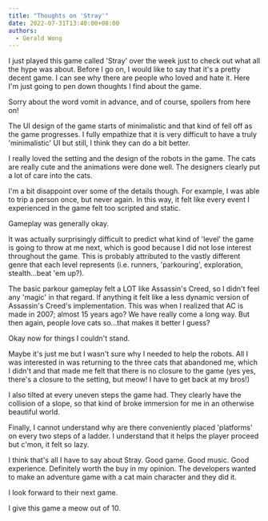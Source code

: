 ```yaml
---
title: "Thoughts on 'Stray'"
date: 2022-07-31T13:40:00+08:00
authors:
  - Gerald Wong
---
```


I just played this game called 'Stray' over the week just to check out what all the hype was about. 
Before I go on, I would like to say that it's a pretty decent game. 
I can see why there are people who loved and hate it. 
Here I'm just going to pen down thoughts I find about the game. 

Sorry about the word vomit in advance, and of course, spoilers from here on!

<!--more-->

The UI design of the game starts of minimalistic and that kind of fell off as the game progresses.
I fully empathize that it is very difficult to have a truly 'minimalistic' UI but still, I think they can do a bit better. 

I really loved the setting and the design of the robots in the game. 
The cats are really cute and the animations were done well.
The designers clearly put a lot of care into the cats.

I'm a bit disappoint over some of the details though.
For example, I was able to trip a person once, but never again. 
In this way, it felt like every event I experienced in the game felt too scripted and static.

Gameplay was generally okay. 

It was actually surprisingly difficult to predict what kind of 'level' the game is going to throw at me next, which is good because I did not lose interest throughout the game. 
This is probably attributed to the vastly different genre that each level represents (i.e. runners, 'parkouring', exploration, stealth...beat 'em up?).

The basic parkour gameplay felt a LOT like Assassin's Creed, so I didn't feel any 'magic' in that regard. 
If anything it felt like a less dynamic version of Assassin's Creed's implementation. 
This was when I realized that AC is made in 2007; almost 15 years ago? 
We have really come a long way. 
But then again, people love cats so...that makes it better I guess?

Okay now for things I couldn't stand.

Maybe it's just me but I wasn't sure why I needed to help the robots. 
All I was interested in was returning to the three cats that abandoned me, which I didn't and that made me felt that there is no closure to the game (yes yes, there's a closure to the setting, but meow! I have to get back at my bros!)

I also tilted at every uneven steps the game had. 
They clearly have the collision of a slope, so that kind of broke immersion for me in an otherwise beautiful world. 

Finally, I cannot understand why are there conveniently placed 'platforms' on every two steps of a ladder. I understand that it helps the player proceed but c'mon, it felt so lazy.

I think that's all I have to say about Stray. Good game. Good music. Good experience. Definitely worth the buy in my opinion. The developers wanted to make an adventure game with a cat main character and they did it.

I look forward to their next game.

I give this game a meow out of 10.

